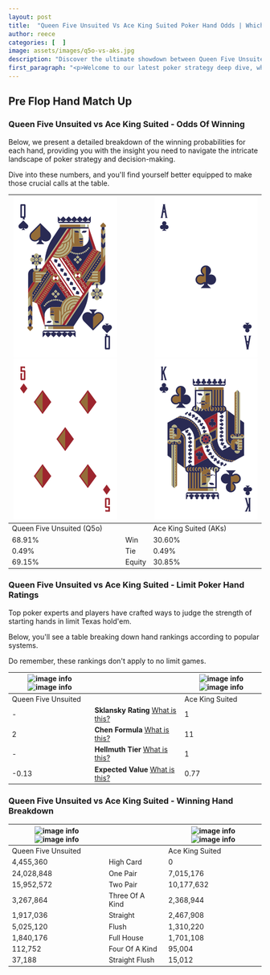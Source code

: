 ```yaml
---
layout: post
title:  "Queen Five Unsuited Vs Ace King Suited Poker Hand Odds | Which Is The Better Hand In Poker? A Complete Guide"
author: reece
categories: [  ]
image: assets/images/q5o-vs-aks.jpg
description: "Discover the ultimate showdown between Queen Five Unsuited and Ace King Suited in poker! Uncover the odds, strategies, and scenarios where one hand triumphs over the other. Get ready to up your poker game with this thrilling analysis."
first_paragraph: "<p>Welcome to our latest poker strategy deep dive, where we're pitting two distinct hands against each other in a high-stakes showdown: Queen Five Unsuited vs Ace King Suited.</p><p>In the dynamic world of poker, every decision counts, and knowing which hand holds the upper hand is key to your success at the table.</p><p>In this article, we'll dissect these two hands, explore the scenarios where one dominates the other, and equip you with the knowledge to make strategic choices that can tip the odds in your favor.</p><p>Get ready to unravel the intriguing dynamics of these poker hands and elevate your game to new heights.</p>"
---
```




[comment]: # (sp0)

## Pre Flop Hand Match Up

<div class="table hand-ratings" markdown="1"> 



### Queen Five Unsuited vs Ace King Suited - Odds Of Winning

Below, we present a detailed breakdown of the winning probabilities for each hand, providing you with the insight you need to navigate the intricate landscape of poker strategy and decision-making. 

Dive into these numbers, and you'll find yourself better equipped to make those crucial calls at the table.


    
| ![image info](assets/images/hand1/q.png) ![image info](assets/images/hand1/5o.png) |  | ![image info](assets/images/hand2/a.png) ![image info](assets/images/hand2/k.png) |
| -------- | -------- | -------- |
| Queen Five Unsuited (Q5o) |  | Ace King Suited (AKs) |
| 68.91% | Win | 30.60% |
| 0.49% | Tie | 0.49% |
| 69.15% | Equity | 30.85% |




[comment]: # (sp1)



### Queen Five Unsuited vs Ace King Suited - Limit Poker Hand Ratings

Top poker experts and players have crafted ways to judge the strength of starting hands in limit Texas hold'em. 

Below, you'll see a table breaking down hand rankings according to popular systems. 

Do remember, these rankings don't apply to no limit games.


    
| ![image info](https://www.riverpairs.com/assets/images/hand1/q.png) ![image info](https://www.riverpairs.com/assets/images/hand1/5o.png) |  | ![image info](https://www.riverpairs.com/assets/images/hand2/a.png) ![image info](https://www.riverpairs.com/assets/images/hand2/k.png) |
| -------- | -------- | -------- |
| Queen Five Unsuited |  | Ace King Suited |
| - | **Sklansky Rating** [What is this?](/sklansky-rating-explained) | 1 |
| 2 | **Chen Formula** [What is this?](/chen-formula-explained) | 11 |
| - | **Hellmuth Tier** [What is this?](/Hellmuth-tier-explained) | 1 |
| -0.13 | **Expected Value** [What is this?](/expected-value-explained) | 0.77 |




[comment]: # (sp2)



### Queen Five Unsuited vs Ace King Suited - Winning Hand Breakdown


    
| ![image info](https://www.riverpairs.com/assets/images/hand1/q.png) ![image info](https://www.riverpairs.com/assets/images/hand1/5o.png) |  | ![image info](https://www.riverpairs.com/assets/images/hand2/a.png) ![image info](https://www.riverpairs.com/assets/images/hand2/k.png) |
| -------- | -------- | -------- |
| Queen Five Unsuited |  | Ace King Suited |
| 4,455,360 | High Card | 0 |
| 24,028,848 | One Pair | 7,015,176 |
| 15,952,572 | Two Pair | 10,177,632 |
| 3,267,864 | Three Of A Kind | 2,368,944 |
| 1,917,036 | Straight | 2,467,908 |
| 5,025,120 | Flush | 1,310,220 |
| 1,840,176 | Full House | 1,701,108 |
| 112,752 | Four Of A Kind | 95,004 |
| 37,188 | Straight Flush | 15,012 |




[comment]: # (sp3)



</div>

[comment]: # (sp4)



[comment]: # (sp5)

